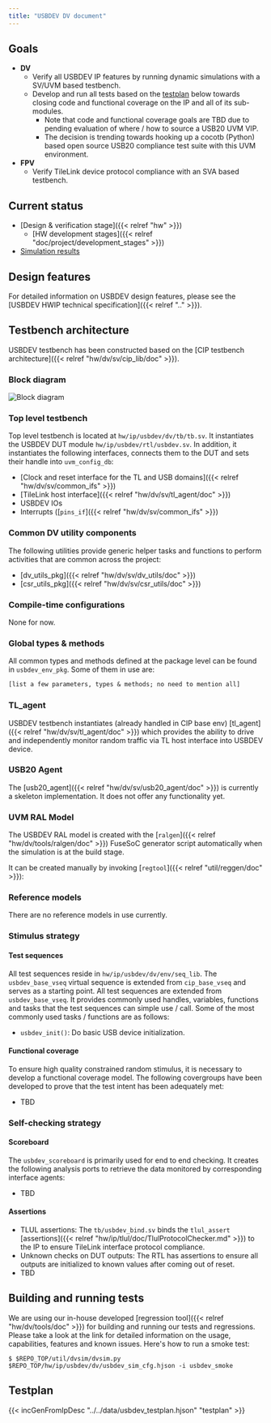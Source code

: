```yaml
---
title: "USBDEV DV document"
---
```


## Goals
* **DV**
  * Verify all USBDEV IP features by running dynamic simulations with a SV/UVM based testbench.
  * Develop and run all tests based on the [testplan](#testplan) below towards closing code and functional coverage on the IP and all of its sub-modules.
    * Note that code and functional coverage goals are TBD due to pending evaluation of where / how to source a USB20 UVM VIP.
    * The decision is trending towards hooking up a cocotb (Python) based open source USB20 compliance test suite with this UVM environment.
* **FPV**
  * Verify TileLink device protocol compliance with an SVA based testbench.

## Current status
* [Design & verification stage]({{< relref "hw" >}})
  * [HW development stages]({{< relref "doc/project/development_stages" >}})
* [Simulation results](https://reports.opentitan.org/hw/ip/usbdev/dv/latest/report.html)

## Design features
For detailed information on USBDEV design features, please see the [USBDEV HWIP technical specification]({{< relref ".." >}}).

## Testbench architecture
USBDEV testbench has been constructed based on the [CIP testbench architecture]({{< relref "hw/dv/sv/cip_lib/doc" >}}).

### Block diagram
![Block diagram](tb.svg)

### Top level testbench
Top level testbench is located at `hw/ip/usbdev/dv/tb/tb.sv`.
It instantiates the USBDEV DUT module `hw/ip/usbdev/rtl/usbdev.sv`.
In addition, it instantiates the following interfaces, connects them to the DUT and sets their handle into `uvm_config_db`:
* [Clock and reset interface for the TL and USB domains]({{< relref "hw/dv/sv/common_ifs" >}})
* [TileLink host interface]({{< relref "hw/dv/sv/tl_agent/doc" >}})
* USBDEV IOs
* Interrupts ([`pins_if`]({{< relref "hw/dv/sv/common_ifs" >}})

### Common DV utility components
The following utilities provide generic helper tasks and functions to perform activities that are common across the project:
* [dv_utils_pkg]({{< relref "hw/dv/sv/dv_utils/doc" >}})
* [csr_utils_pkg]({{< relref "hw/dv/sv/csr_utils/doc" >}})

### Compile-time configurations
None for now.

### Global types & methods
All common types and methods defined at the package level can be found in `usbdev_env_pkg`.
Some of them in use are:
```systemverilog
[list a few parameters, types & methods; no need to mention all]
```

### TL_agent
USBDEV testbench instantiates (already handled in CIP base env) [tl_agent]({{< relref "hw/dv/sv/tl_agent/doc" >}}) which provides the ability to drive and independently monitor random traffic via TL host interface into USBDEV device.

###  USB20 Agent
The [usb20_agent]({{< relref "hw/dv/sv/usb20_agent/doc" >}}) is currently a skeleton implementation.
It does not offer any functionality yet.

### UVM RAL Model
The USBDEV RAL model is created with the [`ralgen`]({{< relref "hw/dv/tools/ralgen/doc" >}}) FuseSoC generator script automatically when the simulation is at the build stage.

It can be created manually by invoking [`regtool`]({{< relref "util/reggen/doc" >}}):

### Reference models
There are no reference models in use currently.

### Stimulus strategy
#### Test sequences
All test sequences reside in `hw/ip/usbdev/dv/env/seq_lib`.
The `usbdev_base_vseq` virtual sequence is extended from `cip_base_vseq` and serves as a starting point.
All test sequences are extended from `usbdev_base_vseq`.
It provides commonly used handles, variables, functions and tasks that the test sequences can simple use / call.
Some of the most commonly used tasks / functions are as follows:
* `usbdev_init()`: Do basic USB device initialization.

#### Functional coverage
To ensure high quality constrained random stimulus, it is necessary to develop a functional coverage model.
The following covergroups have been developed to prove that the test intent has been adequately met:
* TBD

### Self-checking strategy
#### Scoreboard
The `usbdev_scoreboard` is primarily used for end to end checking.
It creates the following analysis ports to retrieve the data monitored by corresponding interface agents:
* TBD

#### Assertions
* TLUL assertions: The `tb/usbdev_bind.sv` binds the `tlul_assert` [assertions]({{< relref "hw/ip/tlul/doc/TlulProtocolChecker.md" >}}) to the IP to ensure TileLink interface protocol compliance.
* Unknown checks on DUT outputs: The RTL has assertions to ensure all outputs are initialized to known values after coming out of reset.
* TBD

## Building and running tests
We are using our in-house developed [regression tool]({{< relref "hw/dv/tools/doc" >}}) for building and running our tests and regressions.
Please take a look at the link for detailed information on the usage, capabilities, features and known issues.
Here's how to run a smoke test:
```console
$ $REPO_TOP/util/dvsim/dvsim.py $REPO_TOP/hw/ip/usbdev/dv/usbdev_sim_cfg.hjson -i usbdev_smoke
```

## Testplan
{{< incGenFromIpDesc "../../data/usbdev_testplan.hjson" "testplan" >}}
